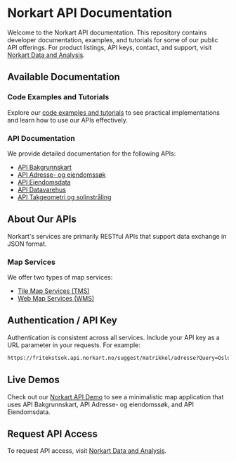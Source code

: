 # Norkart API Documentation

Welcome to the Norkart API documentation. This repository contains developer documentation, examples, and tutorials for some of our public API offerings. For product listings, API keys, contact, and support, visit [Norkart Data and Analysis](https://www.norkart.no/dataoganalyse/).

## Available Documentation

### Code Examples and Tutorials
Explore our [code examples and tutorials](<code and tutorials/README.md>) to see practical implementations and learn how to use our APIs effectively.

### API Documentation
We provide detailed documentation for the following APIs:

* [API Bakgrunnskart](<API Bakgrunnskart/README.md>)
* [API Adresse- og eiendomssøk](<API Adresse- og eiendomssøk/README.md>)
* [API Eiendomsdata](<API Eiendomsdata/README.md>)
* [API Datavarehus](<API Datavarehus/README.md>)
* [API Takgeometri og solinstråling](<API Takgeometri og solinnstråling/README.md>)

## About Our APIs
Norkart's services are primarily RESTful APIs that support data exchange in JSON format.

### Map Services
We offer two types of map services:
- [Tile Map Services (TMS)](Articles/TMS/README.md)
- [Web Map Services (WMS)](Articles/WMS/README.md)

## Authentication / API Key
Authentication is consistent across all services. Include your API key as a URL parameter in your requests. For example:
```bash
https://fritekstsok.api.norkart.no/suggest/matrikkel/adresse?Query=Oslovei&api_key={{YOUR_API_KEY}}
```

## Live Demos
Check out our [Norkart API Demo](https://mango-flower-0fd4d4b03.azurestaticapps.net/) to see a minimalistic map application that uses API Bakgrunnskart, API Adresse- og eiendomssøk, and API Eiendomsdata.

## Request API Access
To request API access, visit [Norkart Data and Analysis](https://www.norkart.no/dataoganalyse/).